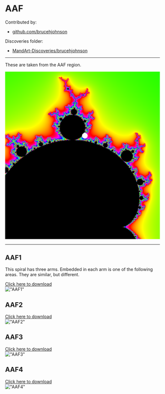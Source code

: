 # AAF

Contributed by:

- [github.com/brucehjohnson](https://github.com/brucehjohnson)

Discoveries folder:

- [MandArt-Discoveries/brucehjohnson](https://github.com/denisecase/MandArt-Discoveries/tree/main/brucehjohnson)

-----

These are taken from the AAF region. 

![AAF](AAF.png)

-----

## AAF1

This spiral has three arms. Embedded in each arm is one of the following areas. They are similar, but different.

<a href="AAF1.mandart" download="AAF1.mandart">Click here to download</a><br>
!["AAF1"](AAF1.png)

## AAF2

<a href="AAF2.mandart" download="AAF2.mandart">Click here to download</a><br>
!["AAF2"](AAF2.png)

## AAF3

<a href="AAF3.mandart" download="AAF3.mandart">Click here to download</a><br>
!["AAF3"](AAF3.png)

## AAF4

<a href="AAF4.mandart" download="AAF4.mandart">Click here to download</a><br>
!["AAF4"](AAF4.png)

